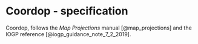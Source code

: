 
# Coordop - specification

Coordop, follows the *Map Projections* manual [@map_projections] and the IOGP reference 
[@iogp_guidance_note_7_2_2019].
